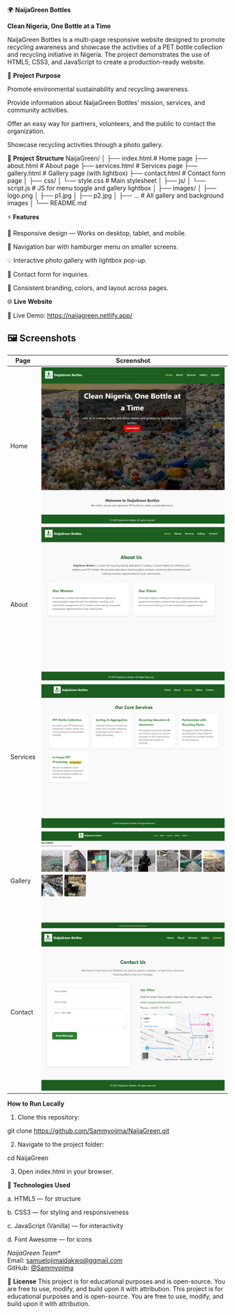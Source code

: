 🌍 **NaijaGreen Bottles**

**Clean Nigeria, One Bottle at a Time**

NaijaGreen Bottles is a multi-page responsive website designed to promote recycling awareness and showcase the activities of a PET bottle collection and recycling initiative in Nigeria. The project demonstrates the use of HTML5, CSS3, and JavaScript to create a production-ready website.

🎯 **Project Purpose**

Promote environmental sustainability and recycling awareness.

Provide information about NaijaGreen Bottles’ mission, services, and community activities.

Offer an easy way for partners, volunteers, and the public to contact the organization.

Showcase recycling activities through a photo gallery.

📁 **Project Structure**
NaijaGreen/
│
├── index.html          # Home page
├── about.html           # About page
├── services.html        # Services page
├── gallery.html         # Gallery page (with lightbox)
├── contact.html         # Contact form page
│
├── css/
│   └── style.css         # Main stylesheet
│
├── js/
│   └── script.js         # JS for menu toggle and gallery lightbox
│
├── images/
│   ├── logo.png
│   ├── p1.jpg
│   ├── p2.jpg
│   ├── ...               # All gallery and background images
│
└── README.md

⚡ **Features**

📱 Responsive design — Works on desktop, tablet, and mobile.

🧭 Navigation bar with hamburger menu on smaller screens.

💡 Interactive photo gallery with lightbox pop-up.

📩 Contact form for inquiries.

🎨 Consistent branding, colors, and layout across pages.

🌐 **Live Website**

🔗 Live Demo: https://naijagreen.netlify.app/

## 🖼️ Screenshots



 Page         | Screenshot |
|--------------|-------------|
| Home          | ![home Page](Images/screenshots/home.png) |
| About         | ![about Page](Images/screenshots/about.png) |
| Services      | ![services Page](Images/screenshots/services.png) |
| Gallery       | ![gallery Page](Images/screenshots/gallery.png) |
| Contact       | ![contact Page](Images/screenshots/contact.png) |


**How to Run Locally**

1. Clone this repository:

git clone https://github.com/Sammyojima/NaijaGreen.git


2. Navigate to the project folder:

cd NaijaGreen


3. Open index.html in your browser.

📌 **Technologies Used**

a. HTML5 — for structure

b. CSS3 — for styling and responsiveness

c. JavaScript (Vanilla) — for interactivity

d. Font Awesome — for icons

*NaijaGreen Team**  
Email: samuelojimaidakwo@ggmail.com  
GitHub: [@Sammyojima](https://github.com/Sammyojima)

📄 **License**
This project is for educational purposes and is open-source.
You are free to use, modify, and build upon it with attribution.
This project is for educational purposes and is open-source.
You are free to use, modify, and build upon it with attribution.
